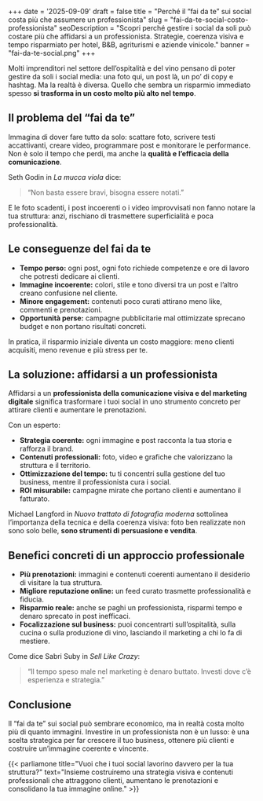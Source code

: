 +++
date = '2025-09-09'
draft = false
title = "Perché il “fai da te” sui social costa più che assumere un professionista"
slug = "fai-da-te-social-costo-professionista"
seoDescription = "Scopri perché gestire i social da soli può costare più che affidarsi a un professionista. Strategie, coerenza visiva e tempo risparmiato per hotel, B&B, agriturismi e aziende vinicole."
banner = "fai-da-te-social.png"
+++

Molti imprenditori nel settore dell’ospitalità e del vino pensano di poter gestire da soli i social media: una foto qui, un post là, un po’ di copy e hashtag. Ma la realtà è diversa. Quello che sembra un risparmio immediato spesso **si trasforma in un costo molto più alto nel tempo**.

## Il problema del “fai da te”

Immagina di dover fare tutto da solo: scattare foto, scrivere testi accattivanti, creare video, programmare post e monitorare le performance. Non è solo il tempo che perdi, ma anche la **qualità e l’efficacia della comunicazione**.

Seth Godin in *La mucca viola* dice:
> “Non basta essere bravi, bisogna essere notati.”

E le foto scadenti, i post incoerenti o i video improvvisati non fanno notare la tua struttura: anzi, rischiano di trasmettere superficialità e poca professionalità.

## Le conseguenze del fai da te

- **Tempo perso:** ogni post, ogni foto richiede competenze e ore di lavoro che potresti dedicare ai clienti.
- **Immagine incoerente:** colori, stile e tono diversi tra un post e l’altro creano confusione nel cliente.
- **Minore engagement:** contenuti poco curati attirano meno like, commenti e prenotazioni.
- **Opportunità perse:** campagne pubblicitarie mal ottimizzate sprecano budget e non portano risultati concreti.

In pratica, il risparmio iniziale diventa un costo maggiore: meno clienti acquisiti, meno revenue e più stress per te.

## La soluzione: affidarsi a un professionista

Affidarsi a un **professionista della comunicazione visiva e del marketing digitale** significa trasformare i tuoi social in uno strumento concreto per attirare clienti e aumentare le prenotazioni.

Con un esperto:
- **Strategia coerente:** ogni immagine e post racconta la tua storia e rafforza il brand.
- **Contenuti professionali:** foto, video e grafiche che valorizzano la struttura e il territorio.
- **Ottimizzazione del tempo:** tu ti concentri sulla gestione del tuo business, mentre il professionista cura i social.
- **ROI misurabile:** campagne mirate che portano clienti e aumentano il fatturato.

Michael Langford in *Nuovo trattato di fotografia moderna* sottolinea l’importanza della tecnica e della coerenza visiva: foto ben realizzate non sono solo belle, **sono strumenti di persuasione e vendita**.

## Benefici concreti di un approccio professionale

- **Più prenotazioni:** immagini e contenuti coerenti aumentano il desiderio di visitare la tua struttura.
- **Migliore reputazione online:** un feed curato trasmette professionalità e fiducia.
- **Risparmio reale:** anche se paghi un professionista, risparmi tempo e denaro sprecato in post inefficaci.
- **Focalizzazione sul business:** puoi concentrarti sull’ospitalità, sulla cucina o sulla produzione di vino, lasciando il marketing a chi lo fa di mestiere.

Come dice Sabri Suby in *Sell Like Crazy*:
> “Il tempo speso male nel marketing è denaro buttato. Investi dove c’è esperienza e strategia.”

## Conclusione

Il “fai da te” sui social può sembrare economico, ma in realtà costa molto più di quanto immagini. Investire in un professionista non è un lusso: è una scelta strategica per far crescere il tuo business, ottenere più clienti e costruire un’immagine coerente e vincente.

{{< parliamone title="Vuoi che i tuoi social lavorino davvero per la tua struttura?" text="Insieme costruiremo una strategia visiva e contenuti professionali che attraggono clienti, aumentano le prenotazioni e consolidano la tua immagine online." >}}